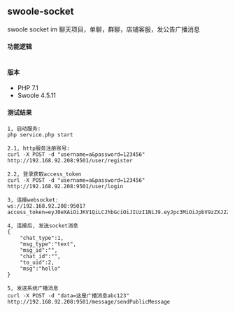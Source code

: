## swoole-socket
swoole socket im 聊天项目，单聊，群聊，店铺客服，发公告广播消息

#### 功能逻辑
```text

```

#### 版本
- PHP 7.1
- Swoole 4.5.11


#### 测试结果

```shell script
1, 启动服务: 
php service.php start

2.1, http服务注册账号: 
curl -X POST -d "username=a&password=123456" http://192.168.92.208:9501/user/register

2.2, 登录获取access_token
curl -X POST -d "username=a&password=123456" http://192.168.92.208:9501/user/login 

3, 连接websocket: 
ws://192.168.92.208:9501?access_token=eyJ0eXAiOiJKV1QiLCJhbGciOiJIUzI1NiJ9.eyJpc3MiOiJpbV9zZXJ2ZXIiLCJpYXQiOjE2NzE2OTY4NjIsImV4cCI6ODY0MDAsInVpZCI6Miwic2NvcGVzIjpbXX0.yjjVXII1S_HXv2xpZUhT79onfb3q2ijR0lAWgeVVCBA

4, 连接后, 发送socket消息
{
    "chat_type":1,
    "msg_type":"text",
    "msg_id":"",
    "chat_id":"",
    "to_uid":2,
    "msg":"hello"
}

5, 发送系统广播消息
curl -X POST -d "data=这是广播消息abc123" http://192.168.92.208:9501/message/sendPublicMessage


```